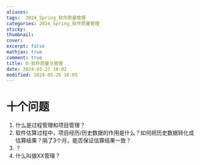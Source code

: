 ```yaml
---
aliases: 
tags:  2024_Spring_软件质量管理
categories: 2024_Spring_软件质量管理
sticky: 
thumbnail: 
cover: 
excerpt: false
mathjax: true
comment: true
title: 0-软件质量与管理
date: 2024-02-27 10:02
modified: 2024-05-26 16:05
---
```


# 十个问题

1. 什么是过程管理和项目管理？
2. 软件估算过程中，项目经历/历史数据的作用是什么？如何把历史数据转化成估算结果？隔了3个月，能否保证估算结果一致？
3. ？
4. 什么叫做XX管理？

